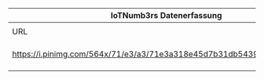 |IoTNumb3rs Datenerfassung|||||||||||
| ---- | ---- | ---- | ---- | ---- | ---- | ---- | ---- | ---- | ---- | ---- |
||||||||||||
|URL|home_url|filename|device_class|device_count|market_class|market_volume|prognosis_year|publication_year|authorship_class|Dropbox folder|
|https://i.pinimg.com/564x/71/e3/a3/71e3a318e45d7b31db54396cebcd0025.jpg|https://profashionals.de/2012/12/18/ein-grund-fur-das-schwache-weihnachtsgeschaft/how_big_is_amazon_infographic/|file7_71e3a318e45d7b31db54396cebcd0025.jpg||||||||JinlinHolic/20190113-1200|
